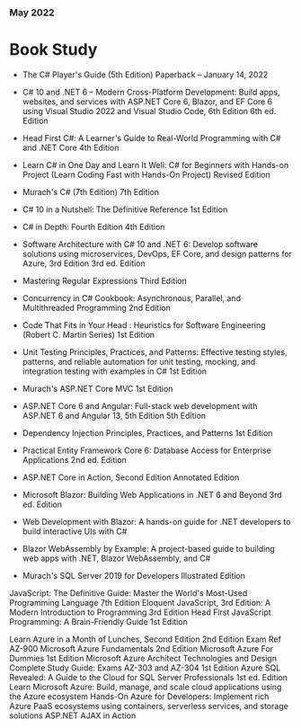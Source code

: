 ### May 2022
# Book Study
- The C# Player's Guide (5th Edition) Paperback – January 14, 2022
- C# 10 and .NET 6 – Modern Cross-Platform Development: Build apps, websites, and services with ASP.NET Core 6, Blazor, and EF Core 6 using Visual Studio 2022 and Visual Studio Code, 6th Edition 6th ed. Edition
- Head First C#: A Learner's Guide to Real-World Programming with C# and .NET Core 4th Edition
- Learn C# in One Day and Learn It Well: C# for Beginners with Hands-on Project (Learn Coding Fast with Hands-On Project) Revised Edition
- Murach's C# (7th Edition) 7th Edition
- C# 10 in a Nutshell: The Definitive Reference 1st Edition
- C# in Depth: Fourth Edition 4th Edition
- Software Architecture with C# 10 and .NET 6: Develop software solutions using microservices, DevOps, EF Core, and design patterns for Azure, 3rd Edition 3rd ed. Edition
- Mastering Regular Expressions Third Edition
- Concurrency in C# Cookbook: Asynchronous, Parallel, and Multithreaded Programming 2nd Edition
- Code That Fits in Your Head : Heuristics for Software Engineering (Robert C. Martin Series) 1st Edition
- Unit Testing Principles, Practices, and Patterns: Effective testing styles, patterns, and reliable automation for unit testing, mocking, and integration testing with examples in C# 1st Edition


- Murach's ASP.NET Core MVC 1st Edition
- ASP.NET Core 6 and Angular: Full-stack web development with ASP.NET 6 and Angular 13, 5th Edition 5th Edition
- Dependency Injection Principles, Practices, and Patterns 1st Edition
- Practical Entity Framework Core 6: Database Access for Enterprise Applications 2nd ed. Edition
- ASP.NET Core in Action, Second Edition Annotated Edition
- Microsoft Blazor: Building Web Applications in .NET 6 and Beyond 3rd ed. Edition
- Web Development with Blazor: A hands-on guide for .NET developers to build interactive UIs with C#
- Blazor WebAssembly by Example: A project-based guide to building web apps with .NET, Blazor WebAssembly, and C#
- Murach's SQL Server 2019 for Developers Illustrated Edition


JavaScript: The Definitive Guide: Master the World's Most-Used Programming Language 7th Edition
Eloquent JavaScript, 3rd Edition: A Modern Introduction to Programming 3rd Edition
Head First JavaScript Programming: A Brain-Friendly Guide 1st Edition


Learn Azure in a Month of Lunches, Second Edition 2nd Edition
Exam Ref AZ-900 Microsoft Azure Fundamentals 2nd Edition
Microsoft Azure For Dummies 1st Edition
Microsoft Azure Architect Technologies and Design Complete Study Guide: Exams AZ-303 and AZ-304 1st Edition
Azure SQL Revealed: A Guide to the Cloud for SQL Server Professionals 1st ed. Edition
Learn Microsoft Azure: Build, manage, and scale cloud applications using the Azure ecosystem
Hands-On Azure for Developers: Implement rich Azure PaaS ecosystems using containers, serverless services, and storage solutions
ASP.NET AJAX in Action
